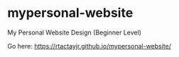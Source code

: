 # mypersonal-website
My Personal Website Design (Beginner Level)


Go here: https://rtactayjr.github.io/mypersonal-website/
